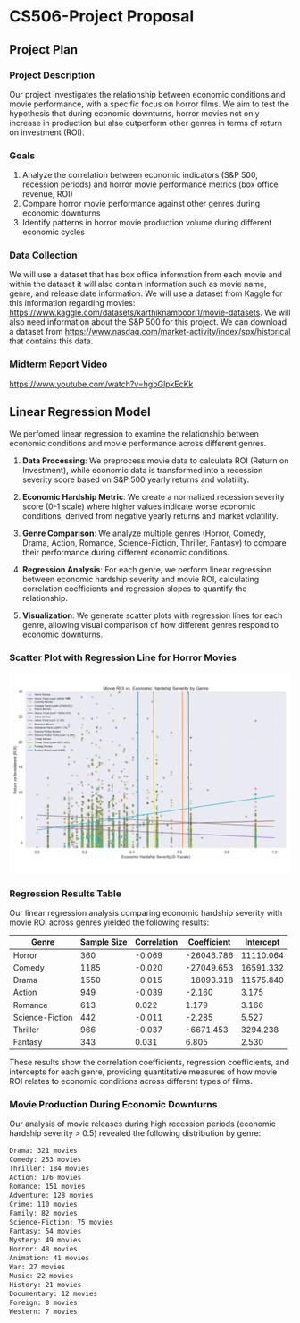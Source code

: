 # CS506-Project Proposal 

## Project Plan

### Project Description
Our project investigates the relationship between economic conditions and movie performance, with a specific focus on horror films. We aim to test the hypothesis that during economic downturns, horror movies not only increase in production but also outperform other genres in terms of return on investment (ROI).

### Goals
1. Analyze the correlation between economic indicators (S&P 500, recession periods) and horror movie performance metrics (box office revenue, ROI)
2. Compare horror movie performance against other genres during economic downturns
3. Identify patterns in horror movie production volume during different economic cycles

### Data Collection
We will use a dataset that has box office information from each movie and within the dataset it will also contain information such as movie name, genre, and release date information. We will use a dataset from Kaggle for this information regarding movies: https://www.kaggle.com/datasets/karthiknamboori1/movie-datasets. We will also need information about the S&P 500 for this project. We can download a dataset from https://www.nasdaq.com/market-activity/index/spx/historical that contains this data.

### Midterm Report Video
https://www.youtube.com/watch?v=hgbGlpkEcKk

## Linear Regression Model

We perfomed linear regression to examine the relationship between economic conditions and movie performance across different genres.

1. **Data Processing**: We preprocess movie data to calculate ROI (Return on Investment), while economic data is transformed into a recession severity score based on S&P 500 yearly returns and volatility.

2. **Economic Hardship Metric**: We create a normalized recession severity score (0-1 scale) where higher values indicate worse economic conditions, derived from negative yearly returns and market volatility.

3. **Genre Comparison**: We analyze multiple genres (Horror, Comedy, Drama, Action, Romance, Science-Fiction, Thriller, Fantasy) to compare their performance during different economic conditions.

4. **Regression Analysis**: For each genre, we perform linear regression between economic hardship severity and movie ROI, calculating correlation coefficients and regression slopes to quantify the relationship.

5. **Visualization**: We generate scatter plots with regression lines for each genre, allowing visual comparison of how different genres respond to economic downturns.

### Scatter Plot with Regression Line for Horror Movies

![Linear Regression Results](results/linear_regression.png)

### Regression Results Table

Our linear regression analysis comparing economic hardship severity with movie ROI across genres yielded the following results:

| Genre           | Sample Size  | Correlation     | Coefficient     | Intercept      |
|----------------|--------------|----------------|----------------|----------------|
| Horror          | 360          | -0.069          | -26046.786      | 11110.064      |
| Comedy          | 1185         | -0.020          | -27049.653      | 16591.332      |
| Drama           | 1550         | -0.015          | -18093.318      | 11575.840      |
| Action          | 949          | -0.039          | -2.160          | 3.175          |
| Romance         | 613          | 0.022           | 1.179           | 3.166          |
| Science-Fiction | 442          | -0.011          | -2.285          | 5.527          |
| Thriller        | 966          | -0.037          | -6671.453       | 3294.238       |
| Fantasy         | 343          | 0.031           | 6.805           | 2.530          |

These results show the correlation coefficients, regression coefficients, and intercepts for each genre, providing quantitative measures of how movie ROI relates to economic conditions across different types of films.

### Movie Production During Economic Downturns

Our analysis of movie releases during high recession periods (economic hardship severity > 0.5) revealed the following distribution by genre:

```
Drama: 321 movies
Comedy: 253 movies
Thriller: 184 movies
Action: 176 movies
Romance: 151 movies
Adventure: 128 movies
Crime: 110 movies
Family: 82 movies
Science-Fiction: 75 movies
Fantasy: 54 movies
Mystery: 49 movies
Horror: 48 movies
Animation: 41 movies
War: 27 movies
Music: 22 movies
History: 21 movies
Documentary: 12 movies
Foreign: 8 movies
Western: 7 movies
```